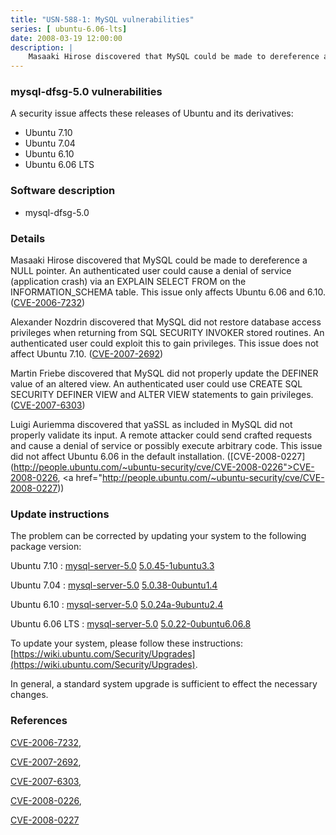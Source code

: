 ```yaml
---
title: "USN-588-1: MySQL vulnerabilities"
series: [ ubuntu-6.06-lts]
date: 2008-03-19 12:00:00
description: |
    Masaaki Hirose discovered that MySQL could be made to dereference a NULL pointer. An authenticated user could cause a denial of service (application crash) via an EXPLAIN SELECT FROM on the INFORMATION_SCHEMA table. This issue only affects Ubuntu 6.06 and 6.10. ([CVE-2006-7232](http://people.ubuntu.com/~ubuntu-security/cve/CVE-2006-7232))
--- 
```

 
### mysql-dfsg-5.0 vulnerabilities

A security issue affects these releases of Ubuntu and its derivatives:

* Ubuntu 7.10
* Ubuntu 7.04
* Ubuntu 6.10
* Ubuntu 6.06 LTS

### Software description

* mysql-dfsg-5.0 

### Details

Masaaki Hirose discovered that MySQL could be made to dereference a NULL pointer. An authenticated user could cause a denial of service (application crash) via an EXPLAIN SELECT FROM on the INFORMATION_SCHEMA table. This issue only affects Ubuntu 6.06 and 6.10. ([CVE-2006-7232](http://people.ubuntu.com/~ubuntu-security/cve/CVE-2006-7232))

Alexander Nozdrin discovered that MySQL did not restore database access privileges when returning from SQL SECURITY INVOKER stored routines. An authenticated user could exploit this to gain privileges. This issue does not affect Ubuntu 7.10. ([CVE-2007-2692](http://people.ubuntu.com/~ubuntu-security/cve/CVE-2007-2692))

Martin Friebe discovered that MySQL did not properly update the DEFINER value of an altered view. An authenticated user could use CREATE SQL SECURITY DEFINER VIEW and ALTER VIEW statements to gain privileges. ([CVE-2007-6303](http://people.ubuntu.com/~ubuntu-security/cve/CVE-2007-6303))

Luigi Auriemma discovered that yaSSL as included in MySQL did not properly validate its input. A remote attacker could send crafted requests and cause a denial of service or possibly execute arbitrary code. This issue did not affect Ubuntu 6.06 in the default installation. ([CVE-2008-0227](http://people.ubuntu.com/~ubuntu-security/cve/CVE-2008-0226">CVE-2008-0226</a>, <a href="http://people.ubuntu.com/~ubuntu-security/cve/CVE-2008-0227)) 

### Update instructions

The problem can be corrected by updating your system to the following package version:

Ubuntu 7.10
 : [mysql-server-5.0](https://launchpad.net/ubuntu/+source/mysql-dfsg-5.0) <span> [5.0.45-1ubuntu3.3](https://launchpad.net/ubuntu/+source/mysql-dfsg-5.0/5.0.45-1ubuntu3.3) </span> 

Ubuntu 7.04
 : [mysql-server-5.0](https://launchpad.net/ubuntu/+source/mysql-dfsg-5.0) <span> [5.0.38-0ubuntu1.4](https://launchpad.net/ubuntu/+source/mysql-dfsg-5.0/5.0.38-0ubuntu1.4) </span> 

Ubuntu 6.10
 : [mysql-server-5.0](https://launchpad.net/ubuntu/+source/mysql-dfsg-5.0) <span> [5.0.24a-9ubuntu2.4](https://launchpad.net/ubuntu/+source/mysql-dfsg-5.0/5.0.24a-9ubuntu2.4) </span> 

Ubuntu 6.06 LTS
 : [mysql-server-5.0](https://launchpad.net/ubuntu/+source/mysql-dfsg-5.0) <span> [5.0.22-0ubuntu6.06.8](https://launchpad.net/ubuntu/+source/mysql-dfsg-5.0/5.0.22-0ubuntu6.06.8) </span> 

To update your system, please follow these instructions: [https://wiki.ubuntu.com/Security/Upgrades](https://wiki.ubuntu.com/Security/Upgrades).

In general, a standard system upgrade is sufficient to effect the necessary changes. 

### References

 [CVE-2006-7232](http://people.ubuntu.com/~ubuntu-security/cve/CVE-2006-7232), 

 [CVE-2007-2692](http://people.ubuntu.com/~ubuntu-security/cve/CVE-2007-2692), 

 [CVE-2007-6303](http://people.ubuntu.com/~ubuntu-security/cve/CVE-2007-6303), 

 [CVE-2008-0226](http://people.ubuntu.com/~ubuntu-security/cve/CVE-2008-0226), 

 [CVE-2008-0227](http://people.ubuntu.com/~ubuntu-security/cve/CVE-2008-0227)
 
